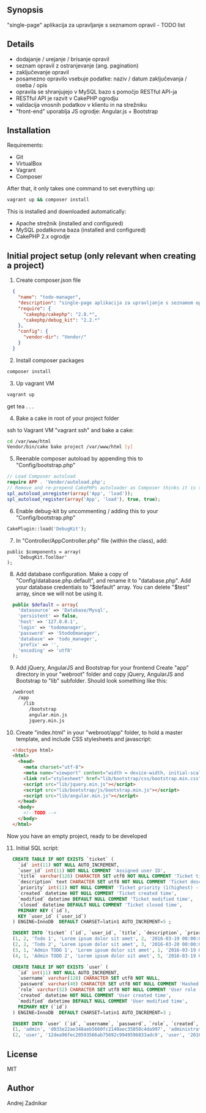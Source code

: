 ## Synopsis
"single-page" aplikacija za upravljanje s seznamom opravil - TODO list

## Details
- dodajanje / urejanje / brisanje opravil
- seznam opravil z ostranjevanje (ang. pagination)
- zaključevanje opravil
- posamezno opravilo vsebuje podatke: naziv / datum zaključevanja / oseba / opis
- opravila se shranjujejo v MySQL bazo s pomočjo RESTful API-ja
- RESTful API je razvit v CakePHP ogrodju
- validacija vnosnih podatkov v klientu in na strežniku
- "front-end" uporablja JS ogrodje: Angular.js + Bootstrap

## Installation
Requirements:
- Git
- VirtualBox
- Vagrant
- Composer

After that, it only takes one command to set everything up:
```sh
vagrant up && composer install
```

This is installed and downloaded automatically:

- Apache strežnik (installed and configured)
- MySQL podatkovna baza (installed and configured)
- CakePHP 2.x ogrodje

## Initial project setup (only relevant when creating a project)

1. Create composer.json file
```json
  {
    "name": "todo-manager",
    "description": "single-page aplikacija za upravljanje s seznamom opravil - TODO list",
    "require": {
      "cakephp/cakephp": "2.8.*",
      "cakephp/debug_kit": "2.2.*"
    },
    "config": {
      "vendor-dir": "Vendor/"
    }
  }
```

2. Install composer packages
```sh
composer install
```

3. Up vagrant VM
```sh
vagrant up
```
get tea . . .

4. Bake a cake in root of your project folder

  ssh to Vagrant VM "vagrant ssh" and bake a cake:
```sh
cd /var/www/html
Vendor/bin/cake bake project /var/www/html [y]
```

5. Reenable composer autoload by appending this to "Config/bootstrap.php"
```php
// Load Composer autoload
require APP . 'Vendor/autoload.php';
// Remove and re-prepend CakePHPs autoloader as Composer thinks it is the most important
spl_autoload_unregister(array('App', 'load'));
spl_autoload_register(array('App', 'load'), true, true);
```

6. Enable debug-kit by uncommenting / adding this to your "Config/bootstrap.php"
```php
CakePlugin::load('DebugKit');
```

7. In "Controller/AppController.php" file (within the class), add:
```
public $components = array(
    'DebugKit.Toolbar'
);
```

8. Add database configuration. Make a copy of "Config/database.php.default", and rename it to "database.php". Add your database credentials to "$default" array. You can delete "$test" array, since we will not be using it.
```php
  public $default = array(
    'datasource' => 'Database/Mysql',
    'persistent' => false,
    'host' => '127.0.0.1',
    'login' => 'todomanager',
    'password' => '5todo6manager',
    'database' => 'todo_manager',
    'prefix' => '',
    'encoding' => 'utf8'
  );
```

9. Add jQuery, AngularJS and Bootstrap for your frontend
  Create "app" directory in your "webroot" folder and copy jQuery, AngularJS and Bootstrap to "lib" subfolder. Should look something like this:
```sh
  /webroot
    /app
      /lib
        /bootstrap
        angular.min.js
        jquery.min.js
```

10. Create "index.html" in your "webroot/app" folder, to hold a master template, and include CSS stylesheets and javascript:
```html
  <!doctype html>
  <html>
    <head>
      <meta charset="utf-8">
      <meta name="viewport" content="width = device-width, initial-scale = 1">
      <link rel="stylesheet" href="lib/bootstrap/css/bootstrap.min.css">
      <script src="lib/jquery.min.js"></script>
      <script src="lib/bootstrap/js/bootstrap.min.js"></script>
      <script src="lib/angular.min.js"></script>
    </head>
    <body>
      <!--TODO -->
    </body>
  </html>
```
  Now you have an empty project, ready to be developed

11. Initial SQL script:
```sql
  CREATE TABLE IF NOT EXISTS `ticket` (
    `id` int(11) NOT NULL AUTO_INCREMENT,
    `user_id` int(11) NOT NULL COMMENT 'Assigned user ID',
    `title` varchar(128) CHARACTER SET utf8 NOT NULL COMMENT 'Ticket title',
    `description` text CHARACTER SET utf8 NOT NULL COMMENT 'Ticket description',
    `priority` int(11) NOT NULL COMMENT 'Ticket priority (1(highest) - 5(lowest))',
    `created` datetime NOT NULL COMMENT 'Ticket created time',
    `modified` datetime DEFAULT NULL COMMENT 'Ticket modified time',
    `closed` datetime DEFAULT NULL COMMENT 'Ticket closed time',
    PRIMARY KEY (`id`),
    KEY `user_id` (`user_id`)
  ) ENGINE=InnoDB  DEFAULT CHARSET=latin1 AUTO_INCREMENT=5 ;

  INSERT INTO `ticket` (`id`, `user_id`, `title`, `description`, `priority`, `created`, `modified`, `closed`) VALUES
  (1, 2, 'Todo 1', 'Lorem ipsum dolor sit amet', 2, '2016-03-19 00:00:00', NULL, NULL),
  (2, 2, 'Todo 2', 'Lorem ipsum dolor sit amet', 3, '2016-03-20 00:00:00', NULL, NULL),
  (3, 1, 'Admin TODO 1', 'Lorem ipsum dolor sit amet', 1, '2016-03-19 00:00:00', NULL, NULL),
  (4, 1, 'Admin TODO 2', 'Lorem ipsum dolor sit amet', 5, '2016-03-19 00:00:00', '2016-03-20 00:00:00', NULL);

  CREATE TABLE IF NOT EXISTS `user` (
    `id` int(11) NOT NULL AUTO_INCREMENT,
    `username` varchar(128) CHARACTER SET utf8 NOT NULL,
    `password` varchar(40) CHARACTER SET utf8 NOT NULL COMMENT 'Hashed password',
    `role` varchar(32) CHARACTER SET utf8 NOT NULL COMMENT 'User role - descriptive',
    `created` datetime NOT NULL COMMENT 'User created time',
    `modified` datetime DEFAULT NULL COMMENT 'User modified time',
    PRIMARY KEY (`id`)
  ) ENGINE=InnoDB  DEFAULT CHARSET=latin1 AUTO_INCREMENT=3 ;

  INSERT INTO `user` (`id`, `username`, `password`, `role`, `created`, `modified`) VALUES
  (1, 'admin', 'd033e22ae348aeb5660fc2140aec35850c4da997', 'administrator', '2016-03-19 00:00:00', NULL),
  (2, 'user', '12dea96fec20593566ab75692c9949596833adc9', 'user', '2016-03-19 00:00:00', NULL);
```

## License
MIT

## Author
Andrej Zadnikar
